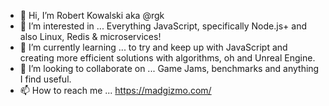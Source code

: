 - 👋 Hi, I’m Robert Kowalski aka @rgk
- 👀 I’m interested in ... Everything JavaScript, specifically Node.js+ and also Linux, Redis & microservices!
- 🌱 I’m currently learning ... to try and keep up with JavaScript and creating more efficient solutions with algorithms, oh and Unreal Engine.
- 💞️ I’m looking to collaborate on ... Game Jams, benchmarks and anything I find useful.
- 📫 How to reach me ... https://madgizmo.com/

<!---
rgk/rgk is a ✨ special ✨ repository because its `README.md` (this file) appears on your GitHub profile.
You can click the Preview link to take a look at your changes.
--->
